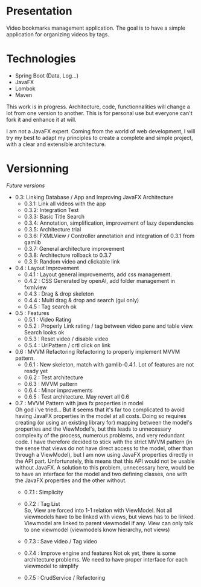 # Presentation

Video bookmarks management application. The goal is to have a simple application for organizing videos by tags.

# Technologies
  - Spring Boot (Data, Log...)
  - JavaFX
  - Lombok
  - Maven

This work is in progress. Architecture, code, functionnalities will change a lot from one version to another. This is for personal use but everyone can't fork it and enhance it at will.

I am not a JavaFX expert. Coming from the world of web development, I will try my best to adapt my principles to create a complete and simple project, with a clear and extensible architecture.

# Versionning
*Future versions*

- 0.3: Linking Database / App and Improving JavaFX Architecture
    - 0.3.1: Link all videos with the app
    - 0.3.2: Integration Test
    - 0.3.3: Basic Title Search
    - 0.3.4: Annotation, simplification, improvement of lazy dependencies
    - 0.3.5: Architecture trial
    - 0.3.6: FXMLView / Controller annotation and integration of 0.3.1 from gamlib
    - 0.3.7: General architecture improvement
    - 0.3.8: Architecture rollback to 0.3.7
    - 0.3.9: Random video and clickable link
- 0.4 : Layout Improvement
    - 0.4.1 : Layout general improvements, add css management.
    - 0.4.2 : CSS Generated by openAI, add folder management in fxmlview
    - 0.4.3 : Drag & drop skeleton
    - 0.4.4 : Multi drag & drop and search (gui only)
    - 0.4.5 : Tag search ok
- 0.5 : Features
    - 0.5.1 : Video Rating
    - 0.5.2 : Properly Link rating / tag between video pane and table view. Search looks ok
    - 0.5.3 : Reset video / disable video
    - 0.5.4 : UrlPattern / crtl click on link
- 0.6 : MVVM Refactoring
		Refactoring to properly implement MVVM pattern.
    - 0.6.1 : New skeleton, match with gamlib-0.4.1. Lot of features are not ready yet
    - 0.6.2 : Test architecture
    - 0.6.3 : MVVM pattern
    - 0.6.4 : Minor improvements
    - 0.6.5 : Test architecture. May revert all 0.6
- 0.7 : MVVM Pattern with java fx properties in model  
Oh god i've tried... But it seems that it's far too complicated to avoid having JavaFX properties in the model at all costs. Doing so 		requires creating (or using an existing library for) mapping between the model's properties and the ViewModel's, but this leads to 		unnecessary complexity of the process, numerous problems, and very redundant code. I have therefore decided to stick with the strict MVVM 		pattern (in the sense that views do not have direct access to the model, other than through a ViewModel), but I am now using JavaFX 		properties directly in the API part. Unfortunately, this means that this API would not be usable without JavaFX. A solution to this 		problem, unnecessary here, would be to have an interface for the model and two defining classes, one with the JavaFX properties and the other without.
     - 0.7.1 : Simplicity
     - 0.7.2 : Tag List  
So, View are forced into 1-1 relation with ViewModel. Not all viewmodels have to be linked with views, but views has to be linked. Viewmodel are linked to parent viewmodel if any. View can only talk to one viewmodel (viewmodels know hierarchy, not views)
 
     - 0.7.3 : Save video / Tag video
     - 0.7.4 : Improve engine and features
Not ok yet, there is some architecture problems. We need to have proper interface for each viewmodel to simplify
    - 0.7.5 : CrudService / Refactoring


